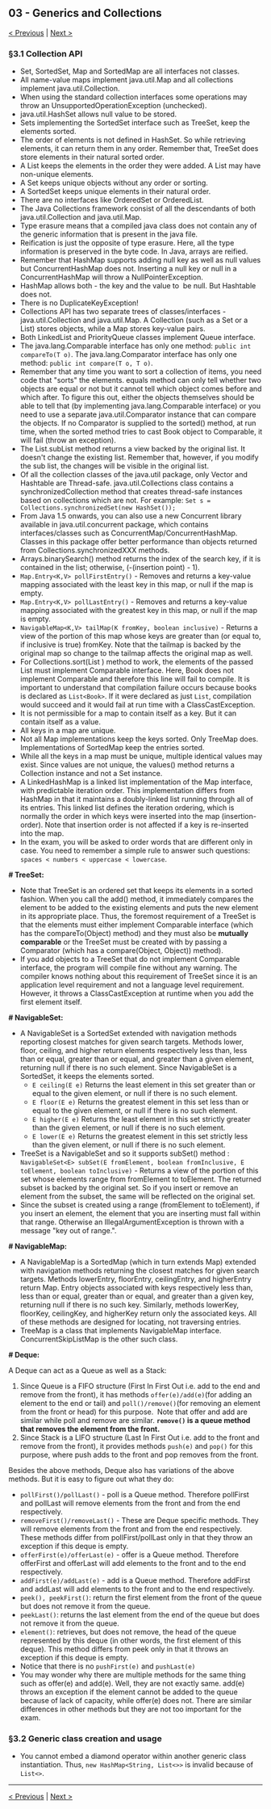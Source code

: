 ## 03 - Generics and Collections

[< Previous](./02-advanced-class-design.md) | [Next >](04-lambda-expressions.md)

### §3.1 Collection API

- Set, SortedSet, Map and SortedMap are all interfaces not classes.
- All name-value maps implement java.util.Map and all collections implement java.util.Collection.
- When using the standard collection interfaces some operations may throw an UnsupportedOperationException (unchecked).
- java.util.HashSet allows null value to be stored.
- Sets implementing the SortedSet interface such as TreeSet, keep the elements sorted.
- The order of elements is not defined in HashSet. So while retrieving elements, it can return them in any order. 
Remember that, TreeSet does store elements in their natural sorted order. 
- A List keeps the elements in the order they were added. A List may have non-unique elements.
- A Set keeps unique objects without any order or sorting.
- A SortedSet keeps unique elements in their natural order.
- There are no interfaces like OrderedSet or OrderedList.
- The Java Collections framework consist of all the descendants of both java.util.Collection and java.util.Map.
- Type erasure means that a compiled java class does not contain any of the generic information that is present in the 
java file.
- Reification is just the opposite of type erasure. Here, all the type information is preserved in the byte code. 
In Java, arrays are reified.
- Remember that HashMap supports adding null key as well as null values but ConcurrentHashMap does not. Inserting a null 
key or null in a ConcurrentHashMap will throw a NullPointerException.
- HashMap allows both - the key and the value to  be null. But Hashtable does not.
- There is no DuplicateKeyException!
- Collections API has two separate trees of classes/interfaces - java.util.Collection and java.util.Map. A Collection 
(such as a Set or a List) stores objects, while a Map stores key-value pairs.
- Both LinkedList and PriorityQueue classes implement Queue interface.
- The java.lang.Comparable interface has only one method: `public int compareTo(T o)`.
The java.lang.Comparator interface has only one method: `public int compare(T o, T o)`.
- Remember that any time you want to sort a collection of items, you need code that "sorts" the elements. equals method 
can only tell whether two objects are equal or not but it cannot tell which object comes before and which after. To 
figure this out, either the objects themselves should be able to tell that (by implementing java.lang.Comparable 
interface) or you need to use a separate java.util.Comparator instance that can compare the objects.
If no Comparator is supplied to the sorted() method, at run time, when the sorted method tries to cast Book 
object to Comparable, it will fail (throw an exception).
- The List.subList method returns a view backed by the original list. It doesn't change the existing list.
Remember that, however, if you modify the sub list, the changes will be visible in the original list.
- Of all the collection classes of the java.util package, only Vector and Hashtable are Thread-safe. 
java.util.Collections class contains a synchronizedCollection method that creates thread-safe instances based on 
collections which are not. For example: `Set s = Collections.synchronizedSet(new HashSet());`  
- From Java 1.5 onwards, you can also use a new Concurrent library available in java.util.concurrent package, which 
contains interfaces/classes such as ConcurrentMap/ConcurrentHashMap. Classes in this package offer better performance 
than objects returned from Collections.synchronizedXXX methods.
- Arrays.binarySearch() method returns the index of the search key, if it is contained in the list; otherwise, 
(-(insertion point) - 1).
- `Map.Entry<K,V> pollFirstEntry()` - Removes and returns a key-value mapping associated with the least key in this map, 
or null if the map is empty. 
- `Map.Entry<K,V> pollLastEntry()` -  Removes and returns a key-value mapping associated with the greatest key in this 
map, or null if the map is empty. 
- `NavigableMap<K,V> tailMap(K fromKey, boolean inclusive)` - Returns a view of the portion of this map whose keys are 
greater than (or equal to, if inclusive is true) fromKey. Note that the tailmap is backed by the original map so
change to the tailmap affects the original map as well.
- For Collections.sort(List ) method to work, the elements of the passed List must implement Comparable interface. Here, 
Book does not implement Comparable and therefore this line will fail to compile. It is important to understand that 
compilation failure occurs because books is declared as `List<Book>`. If it were declared as just `List`, compilation would 
succeed and it would fail at run time with a ClassCastException.
- It is not permissible for a map to contain itself as a key. But it can contain itself as a value.
- All keys in a map are unique.
- Not all Map implementations keep the keys sorted. Only TreeMap does. Implementations of SortedMap keep the entries sorted.
- While all the keys in a map must be unique, multiple identical values may exist. Since values are not unique, the 
values() method returns a Collection instance and not a Set instance.
- A LinkedHashMap is a linked list implementation of the Map interface, with predictable iteration order. This 
implementation differs from HashMap in that it maintains a doubly-linked list running through all of its entries. This 
linked list defines the iteration ordering, which is normally the order in which keys were inserted into the map 
(insertion-order). Note that insertion order is not affected if a key is re-inserted into the map.
- In the exam, you will be asked to order words that are different only in case. You need to remember a simple rule to 
answer such questions: `spaces < numbers < uppercase < lowercase`.

**# TreeSet:**

- Note that TreeSet is an ordered set that keeps its elements in a sorted fashion. When you call the add() method, it 
immediately compares the element to be added to the existing elements and puts the new element in its appropriate place. 
Thus, the foremost requirement of a TreeSet is that the elements must either implement Comparable interface (which has 
the compareTo(Object) method) and they must also be **mutually comparable** or the TreeSet must be created with by passing 
a Comparator (which has a compare(Object, Object)) method).
- If you add objects to a TreeSet that do not implement Comparable interface, the program will compile fine without any 
warning. The compiler knows nothing about this requirement of TreeSet since it is an application level requirement and 
not a language level requirement. However, it throws a ClassCastException at runtime when you add the first element itself.

**# NavigableSet:**

- A NavigableSet is a SortedSet extended with navigation methods reporting closest matches for given search targets. 
Methods lower, floor, ceiling, and higher return elements respectively less than, less than or equal, greater than or 
equal, and greater than a given element, returning null if there is no such element. Since NavigableSet is a SortedSet, 
it keeps the elements sorted.
    - `E ceiling(E e)` Returns the least element in this set greater than or equal to the given element, or null if 
    there is no such element. 
    - `E floor(E e)` Returns the greatest element in this set less than or equal to the given element, or null if there 
    is no such element. 
    - `E higher(E e)` Returns the least element in this set strictly greater than the given element, or null if there 
    is no such element. 
    - `E lower(E e)` Returns the greatest element in this set strictly less than the given element, or null if there 
    is no such element. 
- TreeSet is a NavigableSet and so it supports subSet() method :
`NavigableSet<E> subSet(E fromElement, boolean fromInclusive, E toElement, boolean toInclusive)` -  Returns a view 
of the portion of this set whose elements range from fromElement to toElement. The returned subset is backed by the 
original set. So if you insert or remove an element from the subset, the same will be reflected on the original set.
- Since the subset is created using a range (fromElement to toElement), if you insert an element, the element that you 
are inserting must fall within that range. Otherwise an IllegalArgumentException is thrown with a message "key out of 
range.".

**# NavigableMap:**

- A NavigableMap is a SortedMap (which in turn extends Map) extended with navigation methods returning the closest 
matches for given search targets. Methods lowerEntry, floorEntry, ceilingEntry, and higherEntry return Map. Entry 
objects associated with keys respectively less than, less than or equal, greater than or equal, and greater than a 
given key, returning null if there is no such key. Similarly, methods lowerKey, floorKey, ceilingKey, and higherKey 
return only the associated keys. All of these methods are designed for locating, not traversing entries. 
- TreeMap is a class that implements NavigableMap interface. ConcurrentSkipListMap is the other such class.

**# Deque:**

A Deque can act as a Queue as well as a Stack: 

1. Since Queue is a FIFO structure (First In First Out i.e. add to the end and remove from the front), it has methods 
`offer(e)/add(e)`(for adding an element to the end or tail) and `poll()/remove()`(for removing an element from the front or 
head) for this purpose.  Note that offer and add are similar while poll and remove are similar. 
**`remove()` is a queue method that removes the element from the front.**
2. Since Stack is a LIFO structure (Last In First Out i.e. add to the front and remove from the front), it provides 
methods `push(e)` and `pop()` for this purpose, where push adds to the front and pop removes from the front.  

Besides the above methods, Deque also has variations of the above methods. But it is easy to figure out what they do:
 
- `pollFirst()/pollLast()` - poll is a Queue method. Therefore pollFirst and pollLast will remove elements from the 
front and from the end respectively. 
- `removeFirst()/removeLast()` - These are Deque specific methods. They will remove elements from the front and from 
the end respectively. These methods differ from pollFirst/pollLast only in that they throw an exception if this 
deque is empty.  
- `offerFirst(e)/offerLast(e)` - offer is a Queue method. Therefore offerFirst and offerLast will add elements to the 
front and to the end respectively. 
- `addFirst(e)/addLast(e)` - add is a Queue method. Therefore addFirst and addLast will add elements to the front and to 
the end respectively.  
- `peek(), peekFirst()`: return the first element from the front of the queue but does not remove it from the queue. 
- `peekLast()`: returns the last element from the end of the queue but does not remove it from the queue. 
- `element()`: retrieves, but does not remove, the head of the queue represented by this deque (in other words, 
the first element of this deque). This method differs from peek only in that it throws an exception if this deque is 
empty.  
- Notice that there is no `pushFirst(e)` and `pushLast(e)`
- You may wonder why there are multiple methods for the same thing such as offer(e) and add(e). Well, they are not 
exactly same. add(e) throws an exception if the element cannot be added to the queue because of lack of capacity, 
while offer(e) does not. There are similar differences in other methods but they are not too important for the exam.

### §3.2 Generic class creation and usage

- You cannot embed a diamond operator within another generic class instantiation. Thus, `new HashMap<String, List<>>` 
is invalid because of `List<>`.

---
[< Previous](./02-advanced-class-design.md) | [Next >](04-lambda-expressions.md)
